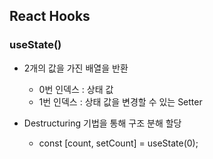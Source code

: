 ## React Hooks

### useState()
- 2개의 값을 가진 배열을 반환
    - 0번 인덱스 : 상태 값
    - 1번 인덱스 : 상태 값을 변경할 수 있는 Setter

- Destructuring 기법을 통해 구조 분해 할당
    - const [count, setCount] = useState(0);

